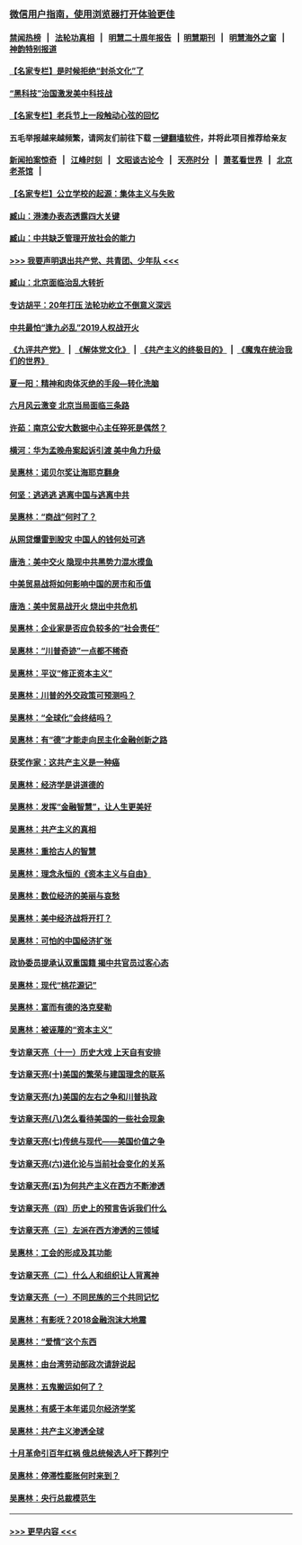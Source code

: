 ### [微信用户指南，使用浏览器打开体验更佳](https://github.com/gfw-breaker/banned-news1/blob/master/indexes/wechat-guide.md?t=0)
#### [禁闻热榜](热点新闻.md?t=0)  &nbsp;&nbsp;|&nbsp;&nbsp; [法轮功真相](https://github.com/gfw-breaker/truth/blob/master/README.md?t=0) &nbsp;&nbsp;|&nbsp;&nbsp; [明慧二十周年报告](https://github.com/gfw-breaker/mh-reports/blob/master/README.md?t=0) &nbsp;&nbsp;|&nbsp;&nbsp;[明慧期刊](https://github.com/gfw-breaker/mh-qikan) &nbsp;&nbsp;|&nbsp;&nbsp; [明慧海外之窗](https://github.com/gfw-breaker/mh-news/blob/master/README.md?t=0) &nbsp;&nbsp;|&nbsp;&nbsp; [神韵特别报道](https://github.com/gfw-breaker/mh-news/blob/master/shenyun.md?t=0)
#### [【名家专栏】是时候拒绝“封杀文化”了](../pages/nsc423/n11814093.md?t=02140711) 
#### [“黑科技”治国激发美中科技战](../pages/nsc423/n11638056.md?t=02140711) 
#### [【名家专栏】老兵节上一段触动心弦的回忆](../pages/nsc423/n11646016.md?t=02140711) 
#### 五毛举报越来越频繁，请网友们前往下载 [一键翻墙软件](https://github.com/gfw-breaker/ssr-accounts)，并将此项目推荐给亲友
#### [新闻拍案惊奇](https://github.com/gfw-breaker/banned-news1/blob/master/pages/link4.md) &nbsp;&nbsp;|&nbsp;&nbsp; [江峰时刻](https://github.com/gfw-breaker/banned-news1/blob/master/pages/link4.md) &nbsp;&nbsp;|&nbsp;&nbsp; [文昭谈古论今](https://github.com/gfw-breaker/banned-news1/blob/master/pages/link4.md) &nbsp;&nbsp;|&nbsp;&nbsp; [天亮时分](https://github.com/gfw-breaker/banned-news1/blob/master/pages/link4.md) &nbsp;&nbsp;|&nbsp;&nbsp; [萧茗看世界](https://github.com/gfw-breaker/banned-news1/blob/master/pages/link4.md) &nbsp;&nbsp;|&nbsp;&nbsp; [北京老茶馆](https://github.com/gfw-breaker/banned-news1/blob/master/pages/link4.md) &nbsp;&nbsp;|&nbsp;&nbsp; 
#### [【名家专栏】公立学校的起源：集体主义与失败](../pages/nsc423/n11601833.md?t=02140711) 
#### [臧山：港澳办表态透露四大关键](../pages/nsc423/n11421628.md?t=02140711) 
#### [臧山：中共缺乏管理开放社会的能力](../pages/nsc423/n11407457.md?t=02140711) 
#### [>>> 我要声明退出共产党、共青团、少年队 <<<](https://github.com/begood0513/goodnews/blob/master/quit/letter.md) 
#### [臧山：北京面临治乱大转折](../pages/nsc423/n11406895.md?t=02140711) 
#### [专访胡平：20年打压 法轮功屹立不倒意义深远](../pages/nsc423/n11398800.md?t=02140711) 
#### [中共最怕“逢九必乱”2019人权战开火](../pages/nsc423/n11385248.md?t=02140711) 
#### [《九评共产党》](https://github.com/begood0513/9ping.md/blob/master/README.md) &nbsp;|&nbsp; [《解体党文化》](../../../../jtdwh.md/blob/master/README.md)  &nbsp;|&nbsp; [《共产主义的终极目的》](../../../../gczydzjmd.md/blob/master/README.md) &nbsp;|&nbsp; [《魔鬼在统治我们的世界》](../../../../mgztzwmdsj.md/blob/master/README.md) 
#### [夏一阳：精神和肉体灭绝的手段—转化洗脑](../pages/nsc423/n11368250.md?t=02140711) 
#### [六月风云激变 北京当局面临三条路](../pages/nsc423/n11313668.md?t=02140711) 
#### [许茹：南京公安大数据中心主任猝死是偶然？](../pages/nsc423/n11064744.md?t=02140711) 
#### [横河：华为孟晚舟案起诉引渡 美中角力升级](../pages/nsc423/n11027230.md?t=02140711) 
#### [吴惠林：诺贝尔奖让海耶克翻身](../pages/nsc423/n10890049.md?t=02140711) 
#### [何坚：逃逃逃 逃离中国与逃离中共](../pages/nsc423/n10592891.md?t=02140711) 
#### [吴惠林：“商战”何时了？](../pages/nsc423/n10573558.md?t=02140711) 
#### [从网贷爆雷到股灾 中国人的钱何处可逃](../pages/nsc423/n10572800.md?t=02140711) 
#### [唐浩：美中交火 隐现中共黑势力混水摸鱼](../pages/nsc423/n10544040.md?t=02140711) 
#### [中美贸易战将如何影响中国的房市和币值](../pages/nsc423/n10543697.md?t=02140711) 
#### [唐浩：美中贸易战开火 烧出中共危机](../pages/nsc423/n10540126.md?t=02140711) 
#### [吴惠林：企业家是否应负较多的“社会责任”](../pages/nsc423/n10535022.md?t=02140711) 
#### [吴惠林：“川普奇迹”一点都不稀奇](../pages/nsc423/n10512808.md?t=02140711) 
#### [吴惠林：平议“修正资本主义”](../pages/nsc423/n10495724.md?t=02140711) 
#### [吴惠林：川普的外交政策可预测吗？](../pages/nsc423/n10462387.md?t=02140711) 
#### [吴惠林：“全球化”会终结吗？](../pages/nsc423/n10452838.md?t=02140711) 
#### [吴惠林：有“德”才能走向民主化金融创新之路](../pages/nsc423/n10432292.md?t=02140711) 
#### [获奖作家：这共产主义是一种癌](../pages/nsc423/n10431541.md?t=02140711) 
#### [吴惠林：经济学是讲道德的](../pages/nsc423/n10398014.md?t=02140711) 
#### [吴惠林：发挥“金融智慧”，让人生更美好](../pages/nsc423/n10375019.md?t=02140711) 
#### [吴惠林：共产主义的真相](../pages/nsc423/n10351394.md?t=02140711) 
#### [吴惠林：重拾古人的智慧](../pages/nsc423/n10337691.md?t=02140711) 
#### [吴惠林：理念永恒的《资本主义与自由》](../pages/nsc423/n10316274.md?t=02140711) 
#### [吴惠林：数位经济的美丽与哀愁](../pages/nsc423/n10292946.md?t=02140711) 
#### [吴惠林：美中经济战将开打？](../pages/nsc423/n10258825.md?t=02140711) 
#### [吴惠林：可怕的中国经济扩张](../pages/nsc423/n10219147.md?t=02140711) 
#### [政协委员提承认双重国籍 揭中共官员过客心态](../pages/nsc423/n10208809.md?t=02140711) 
#### [吴惠林：现代“桃花源记”](../pages/nsc423/n10185234.md?t=02140711) 
#### [吴惠林：富而有德的洛克斐勒](../pages/nsc423/n10142264.md?t=02140711) 
#### [吴惠林：被诬蔑的“资本主义”](../pages/nsc423/n10124816.md?t=02140711) 
#### [专访章天亮（十一）历史大戏 上天自有安排](../pages/nsc423/n10094905.md?t=02140711) 
#### [专访章天亮(十)美国的繁荣与建国理念的联系](../pages/nsc423/n10094899.md?t=02140711) 
#### [专访章天亮(九)美国的左右之争和川普执政](../pages/nsc423/n10094889.md?t=02140711) 
#### [专访章天亮(八)怎么看待美国的一些社会现象](../pages/nsc423/n10094857.md?t=02140711) 
#### [专访章天亮(七)传统与现代——美国价值之争](../pages/nsc423/n10093140.md?t=02140711) 
#### [专访章天亮(六)进化论与当前社会变化的关系](../pages/nsc423/n10092036.md?t=02140711) 
#### [专访章天亮(五)为何共产主义在西方不断渗透](../pages/nsc423/n10083620.md?t=02140711) 
#### [专访章天亮（四）历史上的预言告诉我们什么](../pages/nsc423/n10083606.md?t=02140711) 
#### [专访章天亮（三）左派在西方渗透的三领域](../pages/nsc423/n10081115.md?t=02140711) 
#### [吴惠林：工会的形成及其功能](../pages/nsc423/n10080633.md?t=02140711) 
#### [专访章天亮（二）什么人和组织让人背离神](../pages/nsc423/n10076637.md?t=02140711) 
#### [专访章天亮（一）不同民族的三个共同记忆](../pages/nsc423/n10074188.md?t=02140711) 
#### [吴惠林：有影呒？2018金融泡沫大地震](../pages/nsc423/n10040534.md?t=02140711) 
#### [吴惠林：“爱情”这个东西](../pages/nsc423/n10019423.md?t=02140711) 
#### [吴惠林：由台湾劳动部政次请辞说起](../pages/nsc423/n9979679.md?t=02140711) 
#### [吴惠林：五鬼搬运如何了？](../pages/nsc423/n9925338.md?t=02140711) 
#### [吴惠林：有感于本年诺贝尔经济学奖](../pages/nsc423/n9871883.md?t=02140711) 
#### [吴惠林：共产主义渗透全球](../pages/nsc423/n9812748.md?t=02140711) 
#### [十月革命引百年红祸 俄总统候选人吁下葬列宁](../pages/nsc423/n9810182.md?t=02140711) 
#### [吴惠林：停滞性膨胀何时来到？](../pages/nsc423/n9764136.md?t=02140711) 
#### [吴惠林：央行总裁模范生](../pages/nsc423/n9728134.md?t=02140711) 

----
#### [ >>> 更早内容 <<< ](../indexes/nsc423-earlier.md)
